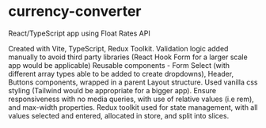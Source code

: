 # currency-converter
React/TypeScript app using Float Rates API

Created with Vite, TypeScript, Redux Toolkit.
Validation logic added manually to avoid third party libraries (React Hook Form for a larger scale app would be applicable)
Reusable components - Form Select (with different array types able to be added to create dropdowns), Header, Buttons components, wrapped in a parent Layout structure.
Used vanilla css styling (Tailwind would be appropriate for a bigger app). Ensure responsiveness with no media queries, with use of relative values (i.e rem), and max-width properties.
Redux toolkit used for state management, with all values selected and entered, allocated in store, and split into slices. 
